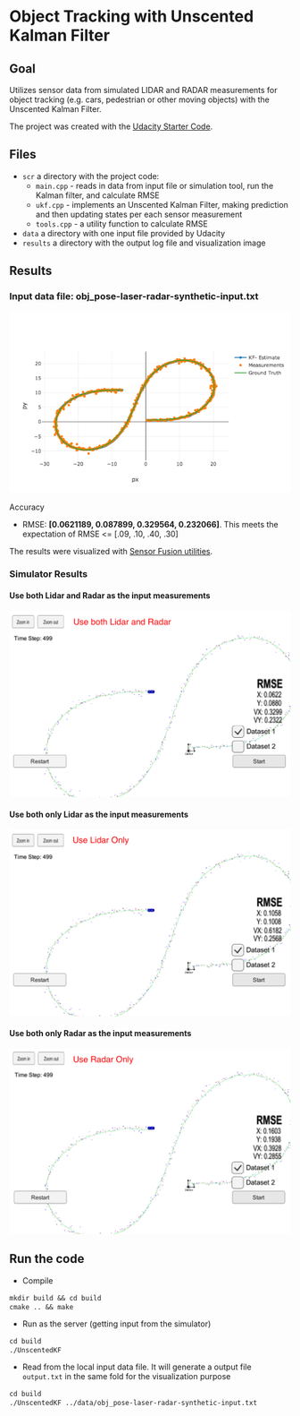 # Object Tracking with Unscented Kalman Filter

## Goal

Utilizes sensor data from simulated LIDAR and RADAR measurements for object tracking (e.g. cars, pedestrian or other moving objects) with the Unscented Kalman Filter.

The project was created with the [Udacity Starter Code](https://github.com/udacity/CarND-Unscented-Kalman-Filter-Project).

## Files
- `scr` a directory with the project code:
  - `main.cpp` - reads in data from input file or simulation tool, run the Kalman filter, and calculate RMSE
  - `ukf.cpp` - implements an Unscented Kalman Filter, making prediction and then updating states per each sensor measurement 
  - `tools.cpp` - a utility function to calculate RMSE
- `data`  a directory with one input file provided by Udacity
- `results`  a directory with the output log file and visualization image

## Results

### Input data file: obj_pose-laser-radar-synthetic-input.txt
![results](results/plot.png)

Accuracy
* RMSE: <b>[0.0621189, 0.087899, 0.329564, 0.232066]</b>. This meets the expectation of RMSE <= [.09, .10, .40, .30]

The results were visualized with [Sensor Fusion utilities](https://github.com/udacity/CarND-Mercedes-SF-Utilities).

### Simulator Results
#### Use both Lidar and Radar as the input measurements
![results](results/sim_both.png)

#### Use both only Lidar as the input measurements
![results](results/sim_lidar_only.png)

#### Use both only Radar as the input measurements
![results](results/sim_radar_only.png)

## Run the code
* Compile
```
mkdir build && cd build
cmake .. && make
```
* Run as the server (getting input from the simulator)
```
cd build
./UnscentedKF
```

* Read from the local input data file. It will generate a output file `output.txt` in the same fold for the visualization purpose
```
cd build
./UnscentedKF ../data/obj_pose-laser-radar-synthetic-input.txt 
```
